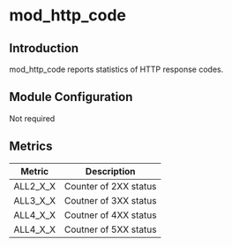 # mod_http_code

## Introduction 

mod_http_code reports statistics of HTTP response codes.

## Module Configuration

Not required

## Metrics

| Metric               | Description           |
| -------------------- | --------------------- |
| ALL2_X_X             | Counter of 2XX status |
| ALL3_X_X             | Coutner of 3XX status |
| ALL4_X_X             | Coutner of 4XX status |
| ALL4_X_X             | Coutner of 5XX status |

